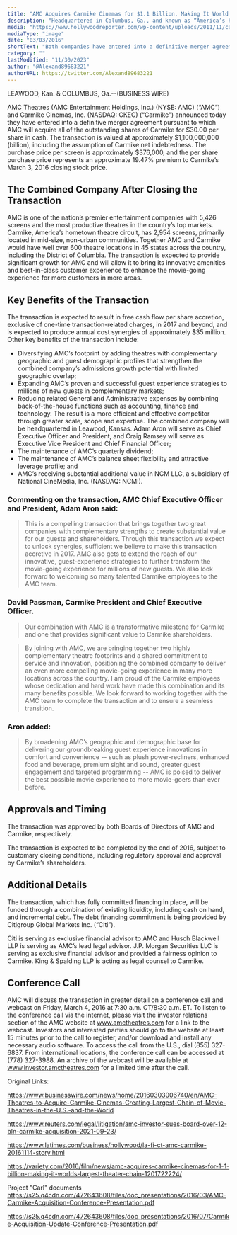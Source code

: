 ```yaml
---
title: "AMC Acquires Carmike Cinemas for $1.1 Billion, Making It World’s Largest Theater Chain"
description: "Headquartered in Columbus, Ga., and known as “America’s hometown theatre circuit,” Carmike is the fourth-largest exhibitor in the country, with 2,954 screens to AMC’s 5,426 screens. Together AMC and Carmike would have well over 600 theater locations in 45 states across the country, including the District of Columbia."
media: "https://www.hollywoodreporter.com/wp-content/uploads/2011/11/carmike_cinemas_exterior_a_l.jpg?w=2000&h=1126&crop=1"
mediaType: "image"
date: "03/03/2016"
shortText: "Both companies have entered into a definitive merger agreement pursuant to which AMC will acquire all of the outstanding shares of Carmike for $30.00 per share in cash. The transaction is valued at approximately $1.1 billion, including the assumption of Carmike net indebtedness. The purchase price per screen is approximately $376,000, and the per share purchase price represents an approximate 19.47% premium to Carmike’s March 3, 2016 closing stock price. The transaction, which has fully committed financing in place, will be funded through a combination of existing liquidity, including cash on hand, and incremental debt. The debt financing commitment is being provided by Citigroup Global Markets Inc. (“Citi”)."
category: ""
lastModified: "11/30/2023"
author: "@Alexand89683221"
authorURL: https://twitter.com/Alexand89683221
---
```


LEAWOOD, Kan. & COLUMBUS, Ga.--(BUSINESS WIRE)

AMC Theatres (AMC Entertainment Holdings, Inc.) (NYSE: AMC) (“AMC”) and Carmike Cinemas, Inc. (NASDAQ: CKEC) (“Carmike”) announced today they have entered into a definitive merger agreement pursuant to which AMC will acquire all of the outstanding shares of Carmike for $30.00 per share in cash. The transaction is valued at approximately $1,100,000,000 (billion), including the assumption of Carmike net indebtedness. The purchase price per screen is approximately $376,000, and the per share purchase price represents an approximate 19.47% premium to Carmike’s March 3, 2016 closing stock price.

## The Combined Company After Closing the Transaction

AMC is one of the nation’s premier entertainment companies with 5,426 screens and the most productive theatres in the country’s top markets. Carmike, America’s hometown theatre circuit, has 2,954 screens, primarily located in mid-size, non-urban communities. Together AMC and Carmike would have well over 600 theatre locations in 45 states across the country, including the District of Columbia. The transaction is expected to provide significant growth for AMC and will allow it to bring its innovative amenities and best-in-class customer experience to enhance the movie-going experience for more customers in more areas.

## Key Benefits of the Transaction

The transaction is expected to result in free cash flow per share accretion, exclusive of one-time transaction-related charges, in 2017 and beyond, and is expected to produce annual cost synergies of approximately $35 million. Other key benefits of the transaction include:
- Diversifying AMC’s footprint by adding theatres with complementary geographic and guest demographic profiles that strengthen the combined company’s admissions growth potential with limited geographic overlap;
- Expanding AMC’s proven and successful guest experience strategies to millions of new guests in complementary markets;
- Reducing related General and Administrative expenses by combining back-of-the-house functions such as accounting, finance and technology. The result is a more efficient and effective competitor through greater scale, scope and expertise. The combined company will be headquartered in Leawood, Kansas. Adam Aron will serve as Chief Executive Officer and President, and Craig Ramsey will serve as Executive Vice President and Chief Financial Officer;
- The maintenance of AMC’s quarterly dividend;
- The maintenance of AMC’s balance sheet flexibility and attractive leverage profile; and
- AMC’s receiving substantial additional value in NCM LLC, a subsidiary of National CineMedia, Inc. (NASDAQ: NCMI).

### Commenting on the transaction, AMC Chief Executive Officer and President, Adam Aron said:

>This is a compelling transaction that brings together two great companies with complementary strengths to create substantial value for our guests and shareholders. Through this transaction we expect to unlock synergies, sufficient we believe to make this transaction accretive in 2017. AMC also gets to extend the reach of our innovative, guest-experience strategies to further transform the movie-going experience for millions of new guests. We also look forward to welcoming so many talented Carmike employees to the AMC team.

### David Passman, Carmike President and Chief Executive Officer.

>Our combination with AMC is a transformative milestone for Carmike and one that provides significant value to Carmike shareholders.

> By joining with AMC, we are bringing together two highly complementary theatre footprints and a shared commitment to service and innovation, positioning the combined company to deliver an even more compelling movie-going experience in many more locations across the country. I am proud of the Carmike employees whose dedication and hard work have made this combination and its many benefits possible. We look forward to working together with the AMC team to complete the transaction and to ensure a seamless transition.

### Aron added:

>By broadening AMC’s geographic and demographic base for delivering our groundbreaking guest experience innovations in comfort and convenience -- such as plush power-recliners, enhanced food and beverage, premium sight and sound, greater guest engagement and targeted programming -- AMC is poised to deliver the best possible movie experience to more movie-goers than ever before.

## Approvals and Timing

The transaction was approved by both Boards of Directors of AMC and Carmike, respectively.

The transaction is expected to be completed by the end of 2016, subject to customary closing conditions, including regulatory approval and approval by Carmike’s shareholders.

## Additional Details

The transaction, which has fully committed financing in place, will be funded through a combination of existing liquidity, including cash on hand, and incremental debt. The debt financing commitment is being provided by Citigroup Global Markets Inc. (“Citi”).

Citi is serving as exclusive financial advisor to AMC and Husch Blackwell LLP is serving as AMC’s lead legal advisor. J.P. Morgan Securities LLC is serving as exclusive financial advisor and provided a fairness opinion to Carmike. King & Spalding LLP is acting as legal counsel to Carmike.

## Conference Call

AMC will discuss the transaction in greater detail on a conference call and webcast on Friday, March 4, 2016 at 7:30 a.m. CT/8:30 a.m. ET. To listen to the conference call via the internet, please visit the investor relations section of the AMC website at www.amctheatres.com for a link to the webcast. Investors and interested parties should go to the website at least 15 minutes prior to the call to register, and/or download and install any necessary audio software. To access the call from the U.S., dial (855) 327-6837. From international locations, the conference call can be accessed at (778) 327-3988. An archive of the webcast will be available at www.investor.amctheatres.com for a limited time after the call.

Original Links:

https://www.businesswire.com/news/home/20160303006740/en/AMC-Theatres-to-Acquire-Carmike-Cinemas-Creating-Largest-Chain-of-Movie-Theatres-in-the-U.S.-and-the-World

https://www.reuters.com/legal/litigation/amc-investor-sues-board-over-12-bln-carmike-acquisition-2021-09-23/

https://www.latimes.com/business/hollywood/la-fi-ct-amc-carmike-20161114-story.html

https://variety.com/2016/film/news/amc-acquires-carmike-cinemas-for-1-1-billion-making-it-worlds-largest-theater-chain-1201722224/

Project "Carl" documents
https://s25.q4cdn.com/472643608/files/doc_presentations/2016/03/AMC-Carmike-Acquisition-Conference-Presentation.pdf

https://s25.q4cdn.com/472643608/files/doc_presentations/2016/07/Carmike-Acquisition-Update-Conference-Presentation.pdf